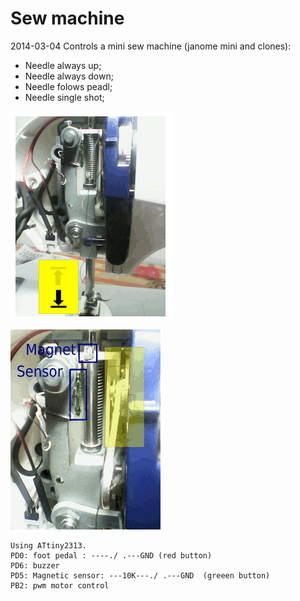 Sew machine
===========

2014-03-04
Controls a mini sew machine (janome mini and clones): 
- Needle always up;
- Needle always down;
- Needle folows peadl;
- Needle single shot;


![screenShot upDown](docs/anim/upDown/up-down.gif)

![ScreenShot sequence](docs/anim/seq.gif)


```
Using ATtiny2313.
PD0: foot pedal : ----./ .---GND (red button)
PD6: buzzer
PD5: Magnetic sensor: ---10K---./ .---GND  (greeen button)
PB2: pwm motor control

